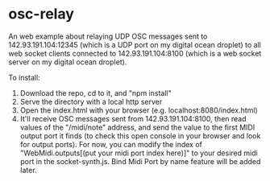 # osc-relay

An web example about relaying UDP OSC messages sent to 142.93.191.104:12345 (which is a UDP port on my digital ocean droplet) to all web socket clients connected to 142.93.191.104:8100 (which is a web socket server on my digital ocean droplet).

To install:

1. Download the repo, cd to it, and "npm install"
2. Serve the directory with a local http server
3. Open the index.html with your browser (e.g. localhost:8080/index.html)
4. It'll receive OSC messages sent from 142.93.191.104:8100, then read values of the "/midi/note" address, and send the value to the first MIDI output port it finds (to check this open console in your browser and look for output ports). For now, you can modify the index of "WebMidi.outputs[(put your midi port index here)]" to your desired midi port in the socket-synth.js. Bind Midi Port by name feature will be added later.
